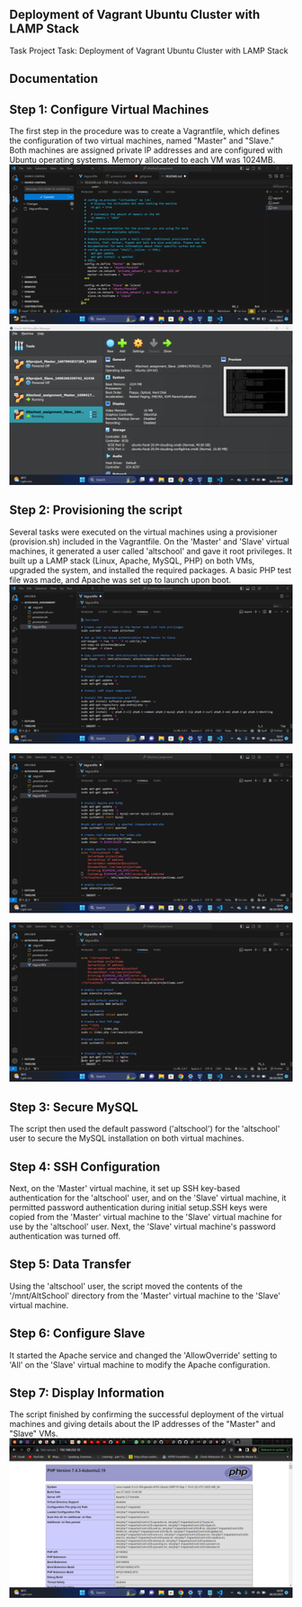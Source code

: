 ## Deployment of Vagrant Ubuntu Cluster with LAMP Stack


Task Project Task: Deployment of Vagrant Ubuntu Cluster with LAMP Stack

## Documentation

## Step 1: Configure Virtual Machines
The first step in the procedure was to create a Vagrantfile, which defines the configuration of two virtual machines, named "Master" and "Slave." Both machines are assigned private IP addresses and are configured with Ubuntu operating systems.
Memory allocated to each VM was 1024MB.
![the vagrantfile](vagrant_assignment.png)
![the virtual machines](virtualbox_assignment.png)


## Step 2: Provisioning the script
Several tasks were executed on the virtual machines using a provisioner (provision.sh) included in the Vagrantfile. On the 'Master' and 'Slave' virtual machines, it generated a user called 'altschool' and gave it root privileges. It built up a LAMP stack (Linux, Apache, MySQL, PHP) on both VMs, upgraded the system, and installed the required packages. A basic PHP test file was made, and Apache was set up to launch upon boot.
![the provision script](bash_assignment1.png)

![the provision script](bash_assignment2.png)

![the provision script](bash_assignment3.png)


 ## Step 3: Secure MySQL
The script then used the default password ('altschool') for the 'altschool' user to secure the MySQL installation on both virtual machines.


## Step 4: SSH Configuration
Next, on the 'Master' virtual machine, it set up SSH key-based authentication for the 'altschool' user, and on the 'Slave' virtual machine, it permitted password authentication during initial setup.SSH keys were copied from the 'Master' virtual machine to the 'Slave' virtual machine for use by the 'altschool' user.
Next, the 'Slave' virtual machine's password authentication was turned off.


## Step 5: Data Transfer
Using the 'altschool' user, the script moved the contents of the '/mnt/AltSchool' directory from the 'Master' virtual machine to the 'Slave' virtual machine.


## Step 6: Configure Slave
It started the Apache service and changed the 'AllowOverride' setting to 'All' on the 'Slave' virtual machine to modify the Apache configuration.


## Step 7: Display Information
The script finished by confirming the successful deployment of the virtual machines and giving details about the IP addresses of the "Master" and "Slave" VMs.
![the display information](php_assignment.png)